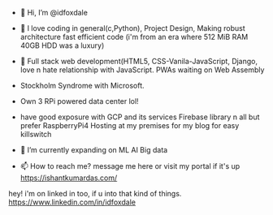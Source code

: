 - 👋 Hi, I’m @idfoxdale
- 💞️ I love coding in general(c,Python), Project Design, Making robust architecture fast efficient code (i'm from an era where 512 MiB RAM 40GB HDD was a luxury)
- 👀 Full stack web development(HTML5, CSS-Vanila-JavaScript, Django, love n hate  relationship with JavaScript. PWAs waiting on Web Assembly 
- Stockholm Syndrome with Microsoft.
- Own 3 RPi powered data center lol!
- have good exposure with GCP and its services Firebase library n all but prefer RaspberryPi4 Hosting at my premises for my blog for easy killswitch
- 🌱 I’m currently expanding on ML AI Big data

- 📫 How to reach me?
 message me  here
or visit my portal if it's up
https://ishantkumardas.com/

hey! i'm on linked in too, if u into that kind of things.
https://www.linkedin.com/in/idfoxdale

<!---
idfoxdale/idfoxdale is a ✨ special ✨ repository because its `README.md` (this file) appears on your GitHub profile.
You can click the Preview link to take a look at your changes.
--->
